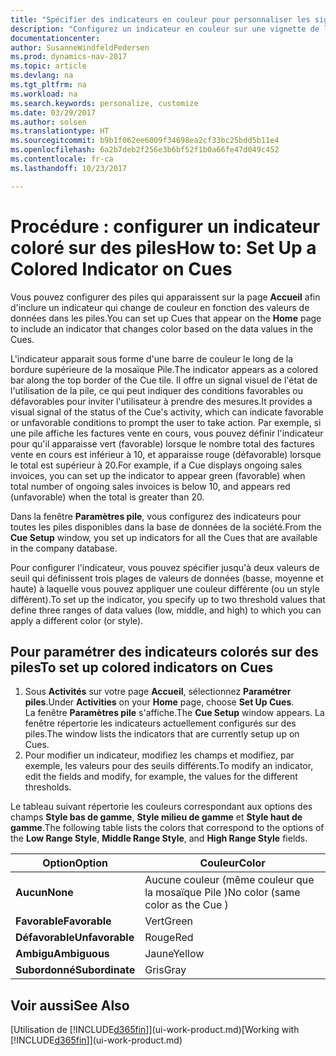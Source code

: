 ```yaml
---
title: "Spécifier des indicateurs en couleur pour personnaliser les signaux visuels à propos de l'activité d'une pile"
description: "Configurez un indicateur en couleur sur une vignette de la pile pour fournir un signal visuel personnalisé de l'activité de la pile."
documentationcenter: 
author: SusanneWindfeldPedersen
ms.prod: dynamics-nav-2017
ms.topic: article
ms.devlang: na
ms.tgt_pltfrm: na
ms.workload: na
ms.search.keywords: personalize, customize
ms.date: 03/29/2017
ms.author: solsen
ms.translationtype: HT
ms.sourcegitcommit: b9b1f062ee6009f34698ea2cf33bc25bdd5b11e4
ms.openlocfilehash: 6a2b7deb2f256e3b6bf52f1b0a66fe47d049c452
ms.contentlocale: fr-ca
ms.lasthandoff: 10/23/2017

---
```

# <a name="how-to-set-up-a-colored-indicator-on-cues"></a><span data-ttu-id="8fc00-103">Procédure : configurer un indicateur coloré sur des piles</span><span class="sxs-lookup"><span data-stu-id="8fc00-103">How to: Set Up a Colored Indicator on Cues</span></span>
<span data-ttu-id="8fc00-104">Vous pouvez configurer des piles qui apparaissent sur la page **Accueil** afin d'inclure un indicateur qui change de couleur en fonction des valeurs de données dans les piles.</span><span class="sxs-lookup"><span data-stu-id="8fc00-104">You can set up Cues that appear on the **Home** page to include an indicator that changes color based on the data values in the Cues.</span></span>

<span data-ttu-id="8fc00-105">L'indicateur apparait sous forme d'une barre de couleur le long de la bordure supérieure de la mosaïque Pile.</span><span class="sxs-lookup"><span data-stu-id="8fc00-105">The indicator appears as a colored bar along the top border of the Cue tile.</span></span> <span data-ttu-id="8fc00-106">Il offre un signal visuel de l'état de l'utilisation de la pile, ce qui peut indiquer des conditions favorables ou défavorables pour inviter l'utilisateur à prendre des mesures.</span><span class="sxs-lookup"><span data-stu-id="8fc00-106">It provides a visual signal of the status of the Cue's activity, which can indicate favorable or unfavorable conditions to prompt the user to take action.</span></span> <span data-ttu-id="8fc00-107">Par exemple, si une pile affiche les factures vente en cours, vous pouvez définir l'indicateur pour qu'il apparaisse vert (favorable) lorsque le nombre total des factures vente en cours est inférieur à 10, et apparaisse rouge (défavorable) lorsque le total est supérieur à 20.</span><span class="sxs-lookup"><span data-stu-id="8fc00-107">For example, if a Cue displays ongoing sales invoices, you can set up the indicator to appear green (favorable) when total number of ongoing sales invoices is below 10, and appears red (unfavorable) when the total is greater than 20.</span></span>

<span data-ttu-id="8fc00-108">Dans la fenêtre **Paramètres pile**, vous configurez des indicateurs pour toutes les piles disponibles dans la base de données de la société.</span><span class="sxs-lookup"><span data-stu-id="8fc00-108">From the **Cue Setup** window, you set up indicators for all the Cues that are available in the company database.</span></span>

<span data-ttu-id="8fc00-109">Pour configurer l'indicateur, vous pouvez spécifier jusqu'à deux valeurs de seuil qui définissent trois plages de valeurs de données (basse, moyenne et haute) à laquelle vous pouvez appliquer une couleur différente (ou un style différent).</span><span class="sxs-lookup"><span data-stu-id="8fc00-109">To set up the indicator, you specify up to two threshold values that define three ranges of data values (low, middle, and high) to which you can apply a different color (or style).</span></span>

## <a name="to-set-up-colored-indicators-on-cues"></a><span data-ttu-id="8fc00-110">Pour paramétrer des indicateurs colorés sur des piles</span><span class="sxs-lookup"><span data-stu-id="8fc00-110">To set up colored indicators on Cues</span></span>
1. <span data-ttu-id="8fc00-111">Sous **Activités** sur votre page **Accueil**, sélectionnez **Paramétrer piles**.</span><span class="sxs-lookup"><span data-stu-id="8fc00-111">Under **Activities** on your **Home** page, choose **Set Up Cues**.</span></span>  
   <span data-ttu-id="8fc00-112">La fenêtre **Paramètres pile** s'affiche.</span><span class="sxs-lookup"><span data-stu-id="8fc00-112">The **Cue Setup** window appears.</span></span> <span data-ttu-id="8fc00-113">La fenêtre répertorie les indicateurs actuellement configurés sur des piles.</span><span class="sxs-lookup"><span data-stu-id="8fc00-113">The window lists the indicators that are currently setup up on Cues.</span></span>
2. <span data-ttu-id="8fc00-114">Pour modifier un indicateur, modifiez les champs et modifiez, par exemple, les valeurs pour des seuils différents.</span><span class="sxs-lookup"><span data-stu-id="8fc00-114">To modify an indicator, edit the fields and modify, for example, the values for the different thresholds.</span></span>  

<span data-ttu-id="8fc00-115">Le tableau suivant répertorie les couleurs correspondant aux options des champs **Style bas de gamme**, **Style milieu de gamme** et **Style haut de gamme**.</span><span class="sxs-lookup"><span data-stu-id="8fc00-115">The following table lists the colors that correspond to the options of the **Low Range Style**, **Middle Range Style**, and **High Range Style** fields.</span></span>

| <span data-ttu-id="8fc00-116">Option</span><span class="sxs-lookup"><span data-stu-id="8fc00-116">Option</span></span> | <span data-ttu-id="8fc00-117">Couleur</span><span class="sxs-lookup"><span data-stu-id="8fc00-117">Color</span></span> |
| --- | --- |
| <span data-ttu-id="8fc00-118">**Aucun**</span><span class="sxs-lookup"><span data-stu-id="8fc00-118">**None**</span></span> |<span data-ttu-id="8fc00-119">Aucune couleur (même couleur que la mosaïque Pile )</span><span class="sxs-lookup"><span data-stu-id="8fc00-119">No color (same color as the Cue )</span></span>|
| <span data-ttu-id="8fc00-120">**Favorable**</span><span class="sxs-lookup"><span data-stu-id="8fc00-120">**Favorable**</span></span> |<span data-ttu-id="8fc00-121">Vert</span><span class="sxs-lookup"><span data-stu-id="8fc00-121">Green</span></span> |
| <span data-ttu-id="8fc00-122">**Défavorable**</span><span class="sxs-lookup"><span data-stu-id="8fc00-122">**Unfavorable**</span></span> |<span data-ttu-id="8fc00-123">Rouge</span><span class="sxs-lookup"><span data-stu-id="8fc00-123">Red</span></span> |
| <span data-ttu-id="8fc00-124">**Ambigu**</span><span class="sxs-lookup"><span data-stu-id="8fc00-124">**Ambiguous**</span></span> |<span data-ttu-id="8fc00-125">Jaune</span><span class="sxs-lookup"><span data-stu-id="8fc00-125">Yellow</span></span> |
| <span data-ttu-id="8fc00-126">**Subordonné**</span><span class="sxs-lookup"><span data-stu-id="8fc00-126">**Subordinate**</span></span> |<span data-ttu-id="8fc00-127">Gris</span><span class="sxs-lookup"><span data-stu-id="8fc00-127">Gray</span></span> |

## <a name="see-also"></a><span data-ttu-id="8fc00-128">Voir aussi</span><span class="sxs-lookup"><span data-stu-id="8fc00-128">See Also</span></span>
<span data-ttu-id="8fc00-129">[Utilisation de [!INCLUDE[d365fin](includes/d365fin_md.md)]](ui-work-product.md)</span><span class="sxs-lookup"><span data-stu-id="8fc00-129">[Working with [!INCLUDE[d365fin](includes/d365fin_md.md)]](ui-work-product.md)</span></span>

